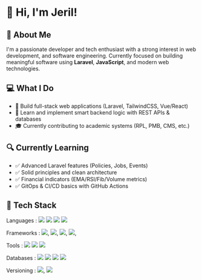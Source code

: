 # 👋 Hi, I'm Jeril!

## 🚀 About Me

I'm a passionate developer and tech enthusiast with a strong interest in web development, and software engineering. Currently focused on building meaningful software using **Laravel**, **JavaScript**, and modern web technologies.

## 💻 What I Do

- 🔧 Build full-stack web applications (Laravel, TailwindCSS, Vue/React)
- 🧠 Learn and implement smart backend logic with REST APIs & databases
- 🎓 Currently contributing to academic systems (RPL, PMB, CMS, etc.)

## 🔍 Currently Learning

- ✅ Advanced Laravel features (Policies, Jobs, Events)
- ✅ Solid principles and clean architecture
- ✅ Financial indicators (EMA/RSI/Fib/Volume metrics)
- ✅ GitOps & CI/CD basics with GitHub Actions

## 🧰 Tech Stack

Languages :
<img src="{https://img.shields.io/badge/PHP-777BB4?style=for-the-badge&logo=php&logoColor=white}" />
<img src="{https://img.shields.io/badge/Python-FFD43B?style=for-the-badge&logo=python&logoColor=blue}" />
<img src="{https://img.shields.io/badge/JavaScript-323330?style=for-the-badge&logo=javascript&logoColor=F7DF1E}" />
<img src="{https://img.shields.io/badge/json-5E5C5C?style=for-the-badge&logo=json&logoColor=white}" />


Frameworks :
<img src="{https://img.shields.io/badge/Laravel-FF2D20?style=for-the-badge&logo=laravel&logoColor=white}" />,
<img src="{https://img.shields.io/badge/Vue%20js-35495E?style=for-the-badge&logo=vuedotjs&logoColor=4FC08D}" />,
<img src="{https://img.shields.io/badge/React-20232A?style=for-the-badge&logo=react&logoColor=61DAFB}" />,
<img src="{https://img.shields.io/badge/Tailwind_CSS-38B2AC?style=for-the-badge&logo=tailwind-css&logoColor=white}" />,

Tools :
<img src="{https://img.shields.io/badge/Postman-FF6C37?style=for-the-badge&logo=Postman&logoColor=white}" />
<img src="{https://img.shields.io/badge/VSCode-0078D4?style=for-the-badge&logo=visual%20studio%20code&logoColor=white}" />
<img src="{https://img.shields.io/badge/Figma-F24E1E?style=for-the-badge&logo=figma&logoColor=white}" />

Databases :
<img src="{https://img.shields.io/badge/MySQL-005C84?style=for-the-badge&logo=mysql&logoColor=white}" />
<img src="{https://img.shields.io/badge/MariaDB-003545?style=for-the-badge&logo=mariadb&logoColor=white}" />
<img src="{https://img.shields.io/badge/phpmyadmin-6C78AF?style=for-the-badge&logo=phpmyadmin&logoColor=white}" />
<img src="{https://img.shields.io/badge/redis-%23DD0031.svg?&style=for-the-badge&logo=redis&logoColor=white}" />

Versioning :
<img src="{https://img.shields.io/badge/GitHub-100000?style=for-the-badge&logo=github&logoColor=white}" />,
<img src="{https://img.shields.io/badge/GitLab-330F63?style=for-the-badge&logo=gitlab&logoColor=white}" />